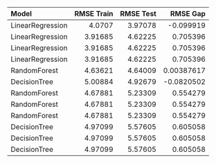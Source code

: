 | Model            |   RMSE Train |   RMSE Test |    RMSE Gap |
|:-----------------|-------------:|------------:|------------:|
| LinearRegression |      4.0707  |     3.97078 | -0.099919   |
| LinearRegression |      3.91685 |     4.62225 |  0.705396   |
| LinearRegression |      3.91685 |     4.62225 |  0.705396   |
| LinearRegression |      3.91685 |     4.62225 |  0.705396   |
| RandomForest     |      4.63621 |     4.64009 |  0.00387617 |
| DecisionTree     |      5.00884 |     4.92679 | -0.0820502  |
| RandomForest     |      4.67881 |     5.23309 |  0.554279   |
| RandomForest     |      4.67881 |     5.23309 |  0.554279   |
| RandomForest     |      4.67881 |     5.23309 |  0.554279   |
| DecisionTree     |      4.97099 |     5.57605 |  0.605058   |
| DecisionTree     |      4.97099 |     5.57605 |  0.605058   |
| DecisionTree     |      4.97099 |     5.57605 |  0.605058   |